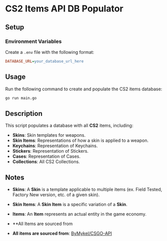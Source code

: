 

# **CS2 Items API DB Populator**  

## **Setup**  
### **Environment Variables**  
Create a `.env` file with the following format:  

```ini
DATABASE_URL=your_database_url_here
```

## **Usage**  
Run the following command to create and populate the CS2 items database:  

```sh
go run main.go
```

## **Description**  
This script populates a database with all **CS2** items, including:  
- **Skins**: Skin templates for weapons.  
- **Skin Items**:  Representations of how a skin is applied to a weapon.  
- **Keychains**:   Representation of Keychains.
- **Stickers**:    Representation of Stickers.
- **Cases**:       Representation of Cases.
- **Collections**: All CS2 Collections.

## **Notes**  
- **Skins**: A **Skin** is a template applicable to multiple items (ex. Field Tested, Factory New version, etc. of a given skin).  
- **Skin Items**: A **Skin Item** is a specific variation of a **Skin**.  
- **Items**: An **Item** represents an actual entity in the game economy.
- **All Items are sourced from

- **All items are sourced from**:  [ByMykel/CSGO-API](https://github.com/ByMykel/CSGO-API)
